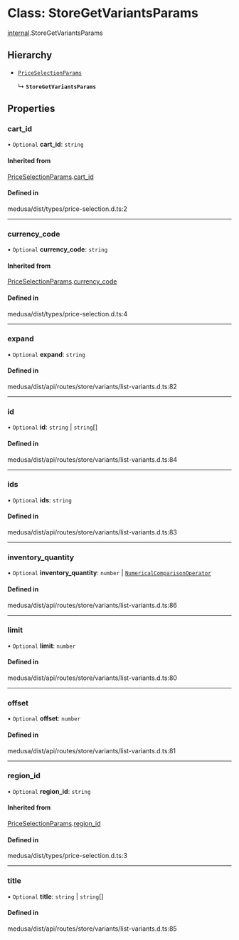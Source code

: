 # Class: StoreGetVariantsParams

[internal](../modules/internal-40.md).StoreGetVariantsParams

## Hierarchy

- [`PriceSelectionParams`](internal-40.PriceSelectionParams.md)

  ↳ **`StoreGetVariantsParams`**

## Properties

### cart\_id

• `Optional` **cart\_id**: `string`

#### Inherited from

[PriceSelectionParams](internal-40.PriceSelectionParams.md).[cart_id](internal-40.PriceSelectionParams.md#cart_id)

#### Defined in

medusa/dist/types/price-selection.d.ts:2

___

### currency\_code

• `Optional` **currency\_code**: `string`

#### Inherited from

[PriceSelectionParams](internal-40.PriceSelectionParams.md).[currency_code](internal-40.PriceSelectionParams.md#currency_code)

#### Defined in

medusa/dist/types/price-selection.d.ts:4

___

### expand

• `Optional` **expand**: `string`

#### Defined in

medusa/dist/api/routes/store/variants/list-variants.d.ts:82

___

### id

• `Optional` **id**: `string` \| `string`[]

#### Defined in

medusa/dist/api/routes/store/variants/list-variants.d.ts:84

___

### ids

• `Optional` **ids**: `string`

#### Defined in

medusa/dist/api/routes/store/variants/list-variants.d.ts:83

___

### inventory\_quantity

• `Optional` **inventory\_quantity**: `number` \| [`NumericalComparisonOperator`](internal-27.NumericalComparisonOperator.md)

#### Defined in

medusa/dist/api/routes/store/variants/list-variants.d.ts:86

___

### limit

• `Optional` **limit**: `number`

#### Defined in

medusa/dist/api/routes/store/variants/list-variants.d.ts:80

___

### offset

• `Optional` **offset**: `number`

#### Defined in

medusa/dist/api/routes/store/variants/list-variants.d.ts:81

___

### region\_id

• `Optional` **region\_id**: `string`

#### Inherited from

[PriceSelectionParams](internal-40.PriceSelectionParams.md).[region_id](internal-40.PriceSelectionParams.md#region_id)

#### Defined in

medusa/dist/types/price-selection.d.ts:3

___

### title

• `Optional` **title**: `string` \| `string`[]

#### Defined in

medusa/dist/api/routes/store/variants/list-variants.d.ts:85
